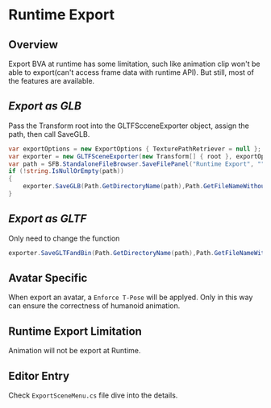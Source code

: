 # Runtime Export

## Overview

Export BVA at runtime has some limitation, such like animation clip won't be able to export(can't access frame data with runtime API). But still, most of the features are available.

## *Export as GLB*

Pass the Transform root into the GLTFScceneExporter object, assign the path, then call SaveGLB.

```csharp
var exportOptions = new ExportOptions { TexturePathRetriever = null };
var exporter = new GLTFSceneExporter(new Transform[] { root }, exportOptions);
var path = SFB.StandaloneFileBrowser.SaveFilePanel("Runtime Export", "", "RuntimeExport", "glb");
if (!string.IsNullOrEmpty(path))
{
    exporter.SaveGLB(Path.GetDirectoryName(path),Path.GetFileNameWithoutExtension(path));
}
```

## *Export as GLTF*

Only need to change the function

```csharp
exporter.SaveGLTFandBin(Path.GetDirectoryName(path),Path.GetFileNameWithoutExtension(path));
```


## Avatar Specific

When export an avatar, a `Enforce T-Pose` will be applyed. Only in this way can ensure the correctness of humanoid animation.


## Runtime Export Limitation

Animation will not be export at Runtime.

## Editor Entry

Check `ExportSceneMenu.cs` file dive into the details.